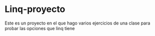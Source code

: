 # Linq-proyecto
Este es un proyecto en el que hago varios ejercicios de una clase para probar las opciones que linq tiene
